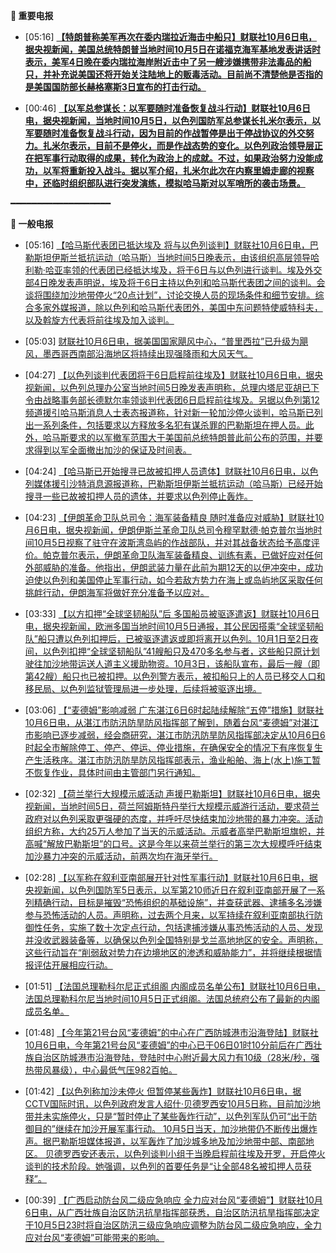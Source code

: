 **🔴 重要电报**

  - [05:16] **[【特朗普称美军再次在委内瑞拉近海击中船只】财联社10月6日电，据央视新闻，美国总统特朗普当地时间10月5日在诺福克海军基地发表讲话时表示，美军4日晚在委内瑞拉海岸附近击中了另一艘涉嫌携带非法毒品的船只，并补充说美国还将开始关注陆地上的贩毒活动。目前尚不清楚他是否指的是美国国防部长赫格塞斯3日宣布的打击行动。](https://www.cls.cn/detail/2162724)**

  - [00:46] **[【以军总参谋长：以军要随时准备恢复战斗行动】财联社10月6日电，据央视新闻，当地时间10月5日，以色列国防军总参谋长扎米尔表示，以军要随时准备恢复战斗行动，因为目前的作战暂停是出于停战协议的外交努力。扎米尔表示，目前不是停火，而是作战态势的变化。以色列政治领导层正在把军事行动取得的成果，转化为政治上的成就。不过，如果政治努力没能成功，以军将重新投入战斗。据以军介绍，扎米尔此次在内察里姆走廊的视察中，还临时组织部队进行突发演练，模拟哈马斯对以军哨所的袭击场景。](https://www.cls.cn/detail/2162712)**

━━━━━━━━━━━━━━━━━━━

**📰 一般电报**

  - [05:16] [【哈马斯代表团已抵达埃及 将与以色列谈判】财联社10月6日电，巴勒斯坦伊斯兰抵抗运动（哈马斯）当地时间5日晚表示，由该组织高层领导哈利勒·哈亚率领的代表团已经抵达埃及，将于6日与以色列进行谈判。埃及外交部4日晚发表声明说，埃及将于6日主持以色列和哈马斯代表团之间的谈判。会谈将围绕加沙地带停火“20点计划”，讨论交换人员的现场条件和细节安排。综合多家外媒报道，除以色列和哈马斯代表团外，美国中东问题特使威特科夫，以及斡旋方代表将前往埃及加入谈判。](https://www.cls.cn/detail/2162725)

  - [05:03] [财联社10月6日电，据美国国家飓风中心，“普里西拉”已升级为飓风，墨西哥西南部沿海地区将持续出现强降雨和大风天气。](https://www.cls.cn/detail/2162723)

  - [04:27] [【以色列谈判代表团将于6日启程前往埃及】财联社10月6日电，据央视新闻，以色列总理办公室当地时间5日晚发表声明称，总理内塔尼亚胡已下令由战略事务部长德默尔率领谈判代表团6日启程前往埃及。另据以色列第12频道援引哈马斯消息人士表态报道称，针对新一轮加沙停火谈判，哈马斯已列出一系列条件，包括要求以方释放多名犯有谋杀罪的巴勒斯坦在押人员。此外，哈马斯要求的以军撤军范围大于美国前总统特朗普此前公布的范围，并要求得到以军全面撤出加沙的保证及时间表。](https://www.cls.cn/detail/2162722)

  - [04:24] [【哈马斯已开始搜寻已故被扣押人员遗体】财联社10月6日电，以色列媒体援引沙特消息源报道称，巴勒斯坦伊斯兰抵抗运动（哈马斯）已经开始搜寻一些已故被扣押人员的遗体，并要求以色列停止轰炸。](https://www.cls.cn/detail/2162721)

  - [04:23] [【伊朗革命卫队总司令：海军装备精良 随时准备应对威胁】财联社10月6日电，据央视新闻，伊朗伊斯兰革命卫队总司令穆罕默德·帕克普尔当地时间10月5日视察了驻守在波斯湾岛屿的作战部队，并对其战备状态给予高度评价。帕克普尔表示，伊朗革命卫队海军装备精良、训练有素，已做好应对任何外部威胁的准备。他指出，伊朗武装力量在此前为期12天的以伊冲突中，成功迫使以色列和美国停止军事行动，如今若敌方势力在海上或岛屿地区采取任何挑衅行动，伊朗海军将做好充分准备予以应对。](https://www.cls.cn/detail/2162720)

  - [03:33] [【以方扣押“全球坚韧船队”后 多国船员被驱逐遣返】财联社10月6日电，据央视新闻，欧洲多国当地时间10月5日通报，其公民因搭乘“全球坚韧船队”船只遭以色列扣押后，已被驱逐遣返或即将离开以色列。10月1日至2日夜间，以色列扣押“全球坚韧船队”41艘船只及470多名参与者，这些船只原计划驶往加沙地带运送人道主义援助物资。10月3日，该船队宣布，最后一艘（即第42艘）船只也已被扣押。以色列警方表示，被扣船只上的人员已移交人口和移民局、以色列监狱管理局进一步处理，后续将被驱逐出境。](https://www.cls.cn/detail/2162719)

  - [03:06] [【“麦德姆”影响减弱 广东湛江6日6时起陆续解除“五停”措施】财联社10月6日电，从湛江市防汛防旱防风指挥部了解到，随着台风“麦德姆”对湛江市影响已逐步减弱，经会商研究，湛江市防汛防旱防风指挥部决定从10月6日6时起全市解除停工、停产、停运、停业措施，在确保安全的情况下有序恢复生产生活秩序。湛江市防汛防旱防风指挥部表示，渔业船舶、海上(水上)施工暂不恢复作业，具体时间由主管部门另行通知。](https://www.cls.cn/detail/2162718)

  - [02:32] [【荷兰举行大规模示威活动 声援巴勒斯坦】财联社10月6日电，据央视新闻，当地时间5日，荷兰阿姆斯特丹举行大规模示威游行活动，要求荷兰政府对以色列采取更强硬的态度，并呼吁尽快结束加沙地带的暴力冲突。活动组织方称，大约25万人参加了当天的示威活动。示威者高举巴勒斯坦旗帜，并高喊“解放巴勒斯坦”的口号。这是今年以来荷兰举行的第三次大规模呼吁结束加沙暴力冲突的示威活动，前两次均在海牙举行。](https://www.cls.cn/detail/2162717)

  - [02:28] [【以军称在叙利亚南部展开针对性军事行动】财联社10月6日电，据央视新闻，以色列国防军5日表示，以军第210师近日在叙利亚南部开展了一系列精确行动，目标是摧毁“恐怖组织的基础设施”，并查获武器、逮捕多名涉嫌参与恐怖活动的人员。声明称，过去两个月来，以军持续在叙利亚南部执行防御性任务，实施了数十次定点行动，包括逮捕涉嫌从事恐怖活动的人员、发现并没收武器装备等，以确保以色列全国特别是戈兰高地地区的安全。声明称，这些行动旨在“削弱敌对势力在边境地区的渗透和威胁能力”，并将继续根据情报评估开展相应行动。](https://www.cls.cn/detail/2162716)

  - [01:51] [【法国总理勒科尔尼正式组阁 内阁成员名单公布】财联社10月6日电，法国总理勒科尔尼当地时间10月5日正式组阁。法国总统府公布了最新的内阁成员名单。](https://www.cls.cn/detail/2162715)

  - [01:48] [【今年第21号台风“麦德姆”的中心在广西防城港市沿海登陆】财联社10月6日电，今年第21号台风“麦德姆”的中心已于06日01时10分前后在广西壮族自治区防城港市沿海登陆，登陆时中心附近最大风力有10级（28米/秒，强热带风暴级），中心最低气压982百帕。 ​​​](https://www.cls.cn/detail/2162714)

  - [01:42] [【以色列称加沙未停火 但暂停某些轰炸】财联社10月6日电，据CCTV国际时讯，以色列政府发言人绍什·贝德罗西安10月5日称，目前加沙地带并未实施停火，只是“暂时停止了某些轰炸行动”，以色列军队仍可“出于防御目的”继续在加沙开展军事行动。 10月5日当天，加沙地带仍不断传出爆炸声。据巴勒斯坦媒体报道，以军轰炸了加沙城多地及加沙地带中部、南部地区。 贝德罗西安还表示，以色列谈判小组于当晚启程前往埃及开罗，开启停火谈判的技术阶段。她强调，以色列的首要任务是“让全部48名被扣押人员获释”。](https://www.cls.cn/detail/2162713)

  - [00:39] [【广西启动防台风二级应急响应 全力应对台风“麦德姆”】财联社10月6日电，从广西壮族自治区防汛抗旱指挥部获悉，自治区防汛抗旱指挥部决定于10月5日23时将自治区防汛三级应急响应调整为防台风二级应急响应，全力应对台风“麦德姆”可能带来的影响。](https://www.cls.cn/detail/2162711)
